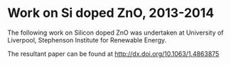 <h1>Work on Si doped ZnO, 2013-2014</h2>

The following work on Silicon doped ZnO was undertaken at University of Liverpool, Stephenson Institute for Renewable Energy.

The resultant paper can be found at <a href="http://dx.doi.org/10.1063/1.4863875">http://dx.doi.org/10.1063/1.4863875</a>

